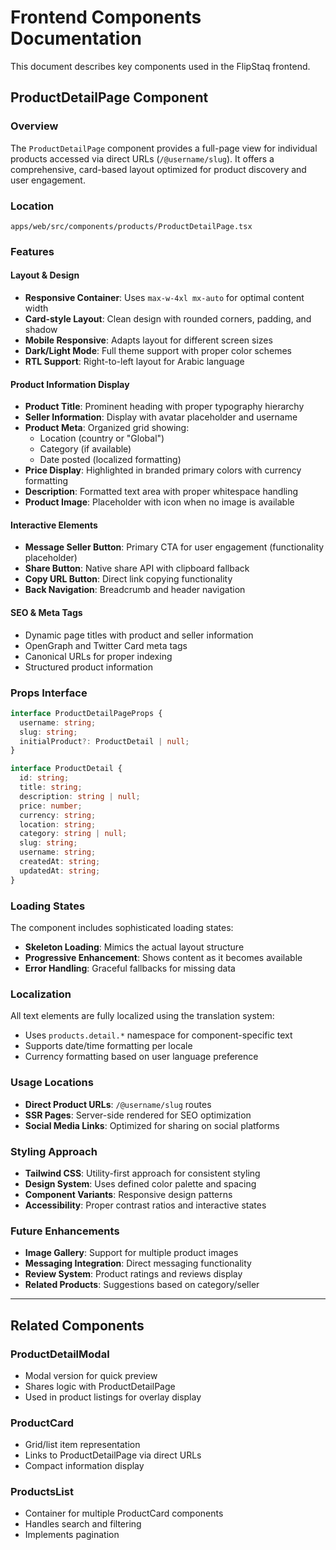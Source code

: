 # Frontend Components Documentation

This document describes key components used in the FlipStaq frontend.

## ProductDetailPage Component

### Overview

The `ProductDetailPage` component provides a full-page view for individual products accessed via direct URLs (`/@username/slug`). It offers a comprehensive, card-based layout optimized for product discovery and user engagement.

### Location

`apps/web/src/components/products/ProductDetailPage.tsx`

### Features

#### Layout & Design

- **Responsive Container**: Uses `max-w-4xl mx-auto` for optimal content width
- **Card-style Layout**: Clean design with rounded corners, padding, and shadow
- **Mobile Responsive**: Adapts layout for different screen sizes
- **Dark/Light Mode**: Full theme support with proper color schemes
- **RTL Support**: Right-to-left layout for Arabic language

#### Product Information Display

- **Product Title**: Prominent heading with proper typography hierarchy
- **Seller Information**: Display with avatar placeholder and username
- **Product Meta**: Organized grid showing:
  - Location (country or "Global")
  - Category (if available)
  - Date posted (localized formatting)
- **Price Display**: Highlighted in branded primary colors with currency formatting
- **Description**: Formatted text area with proper whitespace handling
- **Product Image**: Placeholder with icon when no image is available

#### Interactive Elements

- **Message Seller Button**: Primary CTA for user engagement (functionality placeholder)
- **Share Button**: Native share API with clipboard fallback
- **Copy URL Button**: Direct link copying functionality
- **Back Navigation**: Breadcrumb and header navigation

#### SEO & Meta Tags

- Dynamic page titles with product and seller information
- OpenGraph and Twitter Card meta tags
- Canonical URLs for proper indexing
- Structured product information

### Props Interface

```typescript
interface ProductDetailPageProps {
  username: string;
  slug: string;
  initialProduct?: ProductDetail | null;
}

interface ProductDetail {
  id: string;
  title: string;
  description: string | null;
  price: number;
  currency: string;
  location: string;
  category: string | null;
  slug: string;
  username: string;
  createdAt: string;
  updatedAt: string;
}
```

### Loading States

The component includes sophisticated loading states:

- **Skeleton Loading**: Mimics the actual layout structure
- **Progressive Enhancement**: Shows content as it becomes available
- **Error Handling**: Graceful fallbacks for missing data

### Localization

All text elements are fully localized using the translation system:

- Uses `products.detail.*` namespace for component-specific text
- Supports date/time formatting per locale
- Currency formatting based on user language preference

### Usage Locations

- **Direct Product URLs**: `/@username/slug` routes
- **SSR Pages**: Server-side rendered for SEO optimization
- **Social Media Links**: Optimized for sharing on social platforms

### Styling Approach

- **Tailwind CSS**: Utility-first approach for consistent styling
- **Design System**: Uses defined color palette and spacing
- **Component Variants**: Responsive design patterns
- **Accessibility**: Proper contrast ratios and interactive states

### Future Enhancements

- **Image Gallery**: Support for multiple product images
- **Messaging Integration**: Direct messaging functionality
- **Review System**: Product ratings and reviews display
- **Related Products**: Suggestions based on category/seller

---

## Related Components

### ProductDetailModal

- Modal version for quick preview
- Shares logic with ProductDetailPage
- Used in product listings for overlay display

### ProductCard

- Grid/list item representation
- Links to ProductDetailPage via direct URLs
- Compact information display

### ProductsList

- Container for multiple ProductCard components
- Handles search and filtering
- Implements pagination

